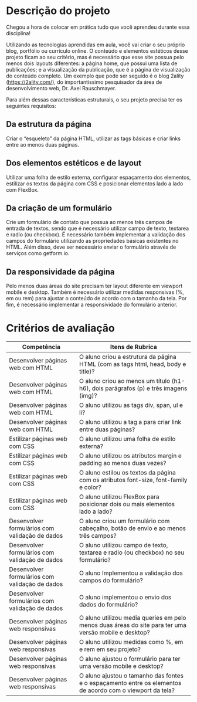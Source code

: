 # Descrição do projeto

Chegou a hora de colocar em prática tudo que você aprendeu durante essa disciplina!

Utilizando as tecnologias aprendidas em aula, você vai criar o seu próprio blog, portfólio ou currículo online. O conteúdo e elementos estéticos desse projeto ficam ao seu critério, mas é necessário que esse site possua pelo menos dois layouts diferentes: a página home, que possui uma lista de publicações; e a visualização da publicação, que é a página de visualização do conteúdo completo. Um exemplo que pode ser seguido é o blog 2ality (https://2ality.com/), do importantíssimo pesquisador da área de desenvolvimento web, Dr. Axel Rauschmayer.

 Para além dessas características estruturais, o seu projeto precisa ter os seguintes requisitos:

## Da estrutura da página

Criar o “esqueleto” da página HTML, utilizar as tags básicas e criar links entre ao menos duas páginas.

## Dos elementos estéticos e de layout
Utilizar uma folha de estilo externa, configurar espaçamento dos elementos, estilizar os textos da página com CSS e posicionar elementos lado a lado com FlexBox. 

## Da criação de um formulário
Crie um formulário de contato que possua ao menos três campos de entrada de textos, sendo que é necessário utilizar campo de texto, textarea e radio (ou checkbox). É necessário também implementar a validação dos campos do formulário utilizando as propriedades básicas existentes no HTML. Além disso, deve ser necessário enviar o formulário através de serviços como getform.io.

## Da responsividade da página
Pelo menos duas áreas do site precisam ter layout diferente em viewport mobile e desktop. Também é necessário utilizar medidas responsivas (%, em ou rem) para ajustar o conteúdo de acordo com o tamanho da tela. Por fim, é necessário implementar a responsividade do formulário anterior.

# Critérios de avaliação

| Competência                                         | Itens de Rubrica                                                                                          |
| ------------------------------------------------------ | --------------------------------------------------------------------------------------------------------- |
| Desenvolver páginas web com HTML                      | O aluno criou a estrutura da página HTML (com as tags html, head, body e title)?                          |
| Desenvolver páginas web com HTML                          | O aluno criou ao menos um título (h1-h6), dois parágrafos (p) e três imagens (img)?                       |
| Desenvolver páginas web com HTML                   | O aluno utilizou as tags div, span, ul e li?                                                              |
| Desenvolver páginas web com HTML                          | O aluno utilizou a tag a para criar link entre duas páginas?                                              |
| Estilizar páginas web com CSS                  | O aluno utilizou uma folha de estilo externa?                                                             |
| Estilizar páginas web com CSS               | O aluno utilizou os atributos margin e padding ao menos duas vezes?                                       |
| Estilizar páginas web com CSS                          | O aluno estilou os textos da página com os atributos font-size, font-family e color?                      |
| Estilizar páginas web com CSS              | O aluno utilizou FlexBox para posicionar dois ou mais elementos lado a lado?                              |
| Desenvolver formulários com validação de dados                            | O aluno criou um formulário com cabeçalho, botão de envio e ao menos três campos?                         |
| Desenvolver formulários com validação de dados                | O aluno utilizou campo de texto, textarea e radio (ou checkbox) no seu formulário?                        |
| Desenvolver formulários com validação de dados                   | O aluno Implementou a validação dos campos do formulário?                                                 |
| Desenvolver formulários com validação de dados                         | O aluno implementou o envio dos dados do formulário?                                                      |
| Desenvolver páginas web responsivas       | O aluno utilizou media queries em pelo menos duas áreas do site para ter uma versão mobile e desktop?     |
| Desenvolver páginas web responsivas                  | O aluno utilizou medidas como %, em e rem em seu projeto?                                                 |
| Desenvolver páginas web responsivas                        | O aluno ajustou o formulário para ter uma versão mobile e desktop?                                        |
| Desenvolver páginas web responsivas | O aluno ajustou o tamanho das fontes e o espaçamento entre os elementos de acordo com o viewport da tela? |
